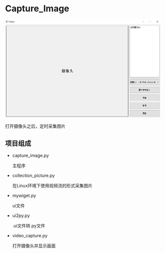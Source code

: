 # Capture_Image



![1](Image/1.png)

打开摄像头之后，定时采集图片

## 项目组成

- capture_image.py

  主程序

- collection_picture.py

  在Linux环境下使用视频流的形式采集图片

- mywiget.py

  ui文件

- ui2py.py

  .ui文件转.py文件

- video_capture.py

  打开摄像头并显示画面

